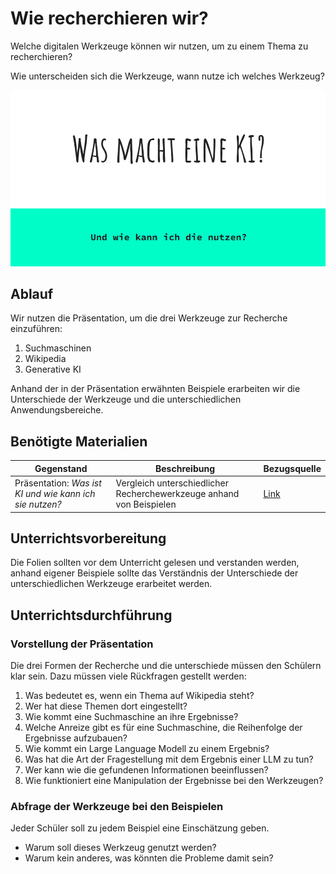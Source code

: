 # Wie recherchieren wir?

Welche digitalen Werkzeuge können wir nutzen, um zu einem Thema zu recherchieren?

Wie unterscheiden sich die Werkzeuge, wann nutze ich welches Werkzeug?

![](../res/bilder/was-macht-ki.png)

## Ablauf

Wir nutzen die Präsentation, um die drei Werkzeuge zur Recherche einzuführen:

1. Suchmaschinen
2. Wikipedia
3. Generative KI

Anhand der in der Präsentation erwähnten Beispiele erarbeiten wir die Unterschiede der Werkzeuge und die unterschiedlichen Anwendungsbereiche.

## Benötigte Materialien

| Gegenstand | Beschreibung | Bezugsquelle |
|---------------------|-------------------------------------|-------------------------------------|
| Präsentation: _Was ist KI und wie kann ich sie nutzen?_ | Vergleich unterschiedlicher Recherchewerkzeuge anhand von Beispielen | [Link](https://docs.google.com/presentation/d/1n3l8XTrU0pgP8jsuTYYRrMmCNvV5iEWGQTkzWW_93FY/edit?usp=sharing) |

## Unterrichtsvorbereitung

Die Folien sollten vor dem Unterricht gelesen und verstanden werden, anhand eigener Beispiele sollte das Verständnis der Unterschiede der unterschiedlichen Werkzeuge erarbeitet werden.

## Unterrichtsdurchführung

### Vorstellung der Präsentation

Die drei Formen der Recherche und die unterschiede müssen den Schülern klar sein. Dazu müssen viele Rückfragen gestellt werden:

1. Was bedeutet es, wenn ein Thema auf Wikipedia steht?
2. Wer hat diese Themen dort eingestellt?
3. Wie kommt eine Suchmaschine an ihre Ergebnisse?
4. Welche Anreize gibt es für eine Suchmaschine, die Reihenfolge der Ergebnisse aufzubauen?
5. Wie kommt ein Large Language Modell zu einem Ergebnis?
6. Was hat die Art der Fragestellung mit dem Ergebnis einer LLM zu tun?
7. Wer kann wie die gefundenen Informationen beeinflussen?
8. Wie funktioniert eine Manipulation der Ergebnisse bei den Werkzeugen?

### Abfrage der Werkzeuge bei den Beispielen

Jeder Schüler soll zu jedem Beispiel eine Einschätzung geben. 

* Warum soll dieses Werkzeug genutzt werden?
* Warum kein anderes, was könnten die Probleme damit sein?
